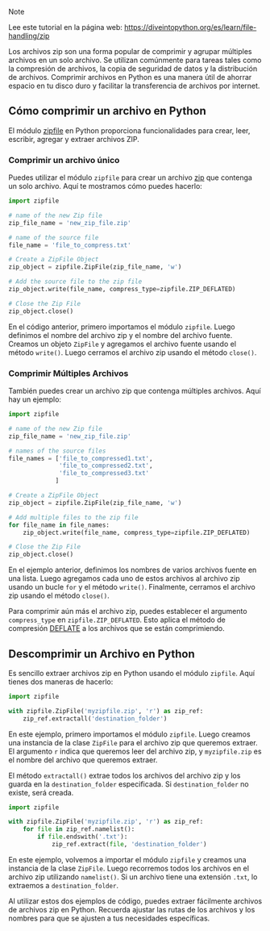 > [!NOTE]
> Lee este tutorial en la página web: https://diveintopython.org/es/learn/file-handling/zip

Los archivos zip son una forma popular de comprimir y agrupar múltiples archivos en un solo archivo. Se utilizan comúnmente para tareas tales como la compresión de archivos, la copia de seguridad de datos y la distribución de archivos. Comprimir archivos en Python es una manera útil de ahorrar espacio en tu disco duro y facilitar la transferencia de archivos por internet.

## Cómo comprimir un archivo en Python

El módulo [zipfile](https://docs.python.org/3/library/zipfile.html) en Python proporciona funcionalidades para crear, leer, escribir, agregar y extraer archivos ZIP.

### Comprimir un archivo único

Puedes utilizar el módulo `zipfile` para crear un archivo [zip](https://en.wikipedia.org/wiki/ZIP_(file_format)) que contenga un solo archivo. Aquí te mostramos cómo puedes hacerlo:

```python
import zipfile

# name of the new Zip file
zip_file_name = 'new_zip_file.zip'

# name of the source file
file_name = 'file_to_compress.txt'

# Create a ZipFile Object
zip_object = zipfile.ZipFile(zip_file_name, 'w')

# Add the source file to the zip file
zip_object.write(file_name, compress_type=zipfile.ZIP_DEFLATED)

# Close the Zip File
zip_object.close()
```

En el código anterior, primero importamos el módulo `zipfile`. Luego definimos el nombre del archivo zip y el nombre del archivo fuente. Creamos un objeto `ZipFile` y agregamos el archivo fuente usando el método `write()`. Luego cerramos el archivo zip usando el método `close()`.

### Comprimir Múltiples Archivos

También puedes crear un archivo zip que contenga múltiples archivos. Aquí hay un ejemplo:

```python
import zipfile

# name of the new Zip file
zip_file_name = 'new_zip_file.zip'

# names of the source files
file_names = ['file_to_compressed1.txt',
              'file_to_compressed2.txt',
              'file_to_compressed3.txt'
             ]

# Create a ZipFile Object
zip_object = zipfile.ZipFile(zip_file_name, 'w')

# Add multiple files to the zip file
for file_name in file_names:
    zip_object.write(file_name, compress_type=zipfile.ZIP_DEFLATED)

# Close the Zip File
zip_object.close()
```

En el ejemplo anterior, definimos los nombres de varios archivos fuente en una lista. Luego agregamos cada uno de estos archivos al archivo zip usando un bucle `for` y el método `write()`. Finalmente, cerramos el archivo zip usando el método `close()`.

Para comprimir aún más el archivo zip, puedes establecer el argumento `compress_type` en `zipfile.ZIP_DEFLATED`. Esto aplica el método de compresión [DEFLATE](https://en.wikipedia.org/wiki/DEFLATE) a los archivos que se están comprimiendo.

## Descomprimir un Archivo en Python

Es sencillo extraer archivos zip en Python usando el módulo `zipfile`. Aquí tienes dos maneras de hacerlo:

```python
import zipfile

with zipfile.ZipFile('myzipfile.zip', 'r') as zip_ref:
    zip_ref.extractall('destination_folder')
```

En este ejemplo, primero importamos el módulo `zipfile`. Luego creamos una instancia de la clase `ZipFile` para el archivo zip que queremos extraer. El argumento `r` indica que queremos leer del archivo zip, y `myzipfile.zip` es el nombre del archivo que queremos extraer.

El método `extractall()` extrae todos los archivos del archivo zip y los guarda en la `destination_folder` especificada. Si `destination_folder` no existe, será creada.

```python
import zipfile

with zipfile.ZipFile('myzipfile.zip', 'r') as zip_ref:
    for file in zip_ref.namelist():
        if file.endswith('.txt'):
            zip_ref.extract(file, 'destination_folder')
```

En este ejemplo, volvemos a importar el módulo `zipfile` y creamos una instancia de la clase `ZipFile`. Luego recorremos todos los archivos en el archivo zip utilizando `namelist()`. Si un archivo tiene una extensión `.txt`, lo extraemos a `destination_folder`.

Al utilizar estos dos ejemplos de código, puedes extraer fácilmente archivos de archivos zip en Python. Recuerda ajustar las rutas de los archivos y los nombres para que se ajusten a tus necesidades específicas.
